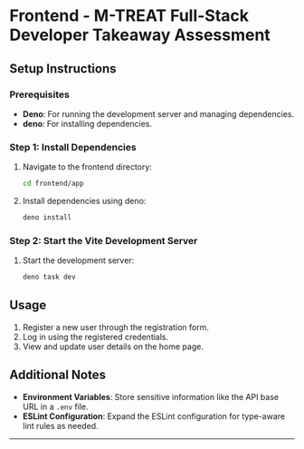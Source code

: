 # Frontend - M-TREAT Full-Stack Developer Takeaway Assessment

## Setup Instructions

### Prerequisites

-   **Deno**: For running the development server and managing dependencies.
-   **deno**: For installing dependencies.

### Step 1: Install Dependencies

1. Navigate to the frontend directory:

    ```sh
    cd frontend/app
    ```

2. Install dependencies using deno:
    ```sh
    deno install
    ```

### Step 2: Start the Vite Development Server

1. Start the development server:
    ```sh
    deno task dev
    ```

## Usage

1. Register a new user through the registration form.
2. Log in using the registered credentials.
3. View and update user details on the home page.

## Additional Notes

-   **Environment Variables**: Store sensitive information like the API base URL in a `.env` file.
-   **ESLint Configuration**: Expand the ESLint configuration for type-aware lint rules as needed.

---
